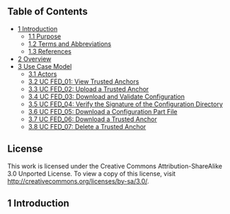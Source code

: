 ## Table of Contents

- [1 Introduction](#1-introduction)
    * [1.1 Purpose](#11-purpose)
    * [1.2 Terms and Abbreviations](#12-terms-and-abbreviations)
    * [1.3 References](#13-references)
- [2 Overview](#2-overview)
- [3 Use Case Model](#3-use-case-model)
    * [3.1 Actors](#31-actors)
    * [3.2 UC FED\_01: View Trusted Anchors](#32-uc-fed_01-view-trusted-anchors)
    * [3.3 UC FED\_02: Upload a Trusted Anchor](#33-uc-fed_02-upload-a-trusted-anchor)
    * [3.4 UC FED\_03: Download and Validate Configuration](#34-uc-fed_03-download-and-validate-configuration)
    * [3.5 UC FED\_04: Verify the Signature of the Configuration Directory](#35-uc-fed_04-verify-the-signature-of-the-configuration-directory)
    * [3.6 UC FED\_05: Download a Configuration Part File](#36-uc-fed_05-download-a-configuration-part-file)
    * [3.7 UC FED\_06: Download a Trusted Anchor](#37-uc-fed_06-download-a-trusted-anchor)
    * [3.8 UC FED\_07: Delete a Trusted Anchor](#38-uc-fed_07-delete-a-trusted-anchor)

## License

This work is licensed under the Creative Commons Attribution-ShareAlike
3.0 Unported License. To view a copy of this license, visit
http://creativecommons.org/licenses/by-sa/3.0/.

## 1 Introduction